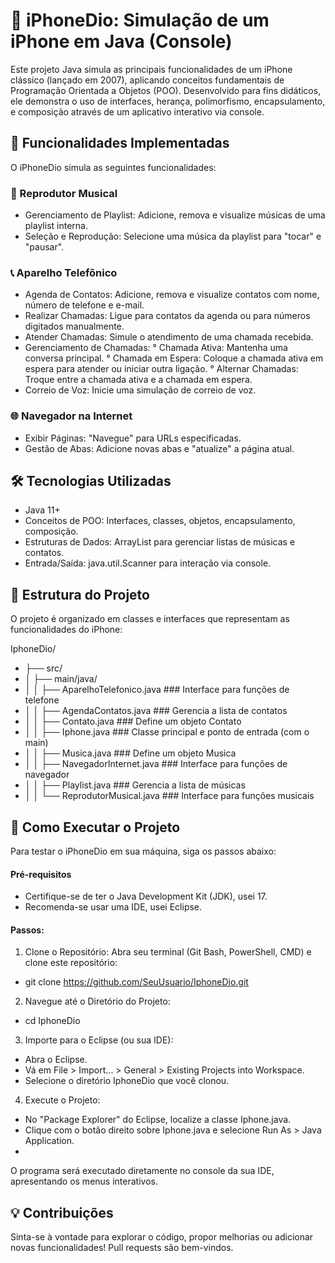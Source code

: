 # 📱 iPhoneDio: Simulação de um iPhone em Java (Console)
Este projeto Java simula as principais funcionalidades de um iPhone clássico (lançado em 2007), aplicando conceitos fundamentais de Programação Orientada a Objetos (POO).
Desenvolvido para fins didáticos, ele demonstra o uso de interfaces, herança, polimorfismo, encapsulamento, e composição através de um aplicativo interativo via console.

## 🌟 Funcionalidades Implementadas
O iPhoneDio simula as seguintes funcionalidades:

### 🎵 Reprodutor Musical
- Gerenciamento de Playlist: Adicione, remova e visualize músicas de uma playlist interna.
- Seleção e Reprodução: Selecione uma música da playlist para "tocar" e "pausar".

### 📞 Aparelho Telefônico
- Agenda de Contatos: Adicione, remova e visualize contatos com nome, número de telefone e e-mail.
- Realizar Chamadas: Ligue para contatos da agenda ou para números digitados manualmente.
- Atender Chamadas: Simule o atendimento de uma chamada recebida.
- Gerenciamento de Chamadas:
° Chamada Ativa: Mantenha uma conversa principal.
° Chamada em Espera: Coloque a chamada ativa em espera para atender ou iniciar outra ligação.
° Alternar Chamadas: Troque entre a chamada ativa e a chamada em espera.
- Correio de Voz: Inicie uma simulação de correio de voz.

### 🌐 Navegador na Internet
- Exibir Páginas: "Navegue" para URLs especificadas.
- Gestão de Abas: Adicione novas abas e "atualize" a página atual.

## 🛠️ Tecnologias Utilizadas
- Java 11+
- Conceitos de POO: Interfaces, classes, objetos, encapsulamento, composição.
- Estruturas de Dados: ArrayList para gerenciar listas de músicas e contatos.
- Entrada/Saída: java.util.Scanner para interação via console.

## 📄 Estrutura do Projeto
O projeto é organizado em classes e interfaces que representam as funcionalidades do iPhone:

IphoneDio/
- ├── src/
- │   ├── main/java/
- │   │   ├── AparelhoTelefonico.java        ### Interface para funções de telefone
- │   │   ├── AgendaContatos.java            ### Gerencia a lista de contatos
- │   │   ├── Contato.java                   ### Define um objeto Contato
- │   │   ├── Iphone.java                    ### Classe principal e ponto de entrada (com o main)
- │   │   ├── Musica.java                    ### Define um objeto Musica
- │   │   ├── NavegadorInternet.java         ### Interface para funções de navegador
- │   │   ├── Playlist.java                  ### Gerencia a lista de músicas
- │   │   └── ReprodutorMusical.java         ### Interface para funções musicais

## 🚀 Como Executar o Projeto
Para testar o iPhoneDio em sua máquina, siga os passos abaixo:

#### Pré-requisitos
- Certifique-se de ter o Java Development Kit (JDK), usei 17.
- Recomenda-se usar uma IDE, usei Eclipse.

#### Passos:
1) Clone o Repositório:
Abra seu terminal (Git Bash, PowerShell, CMD) e clone este repositório:
- git clone https://github.com/SeuUsuario/IphoneDio.git

2) Navegue até o Diretório do Projeto:
- cd IphoneDio
  
3) Importe para o Eclipse (ou sua IDE):
- Abra o Eclipse.
- Vá em File > Import... > General > Existing Projects into Workspace.
- Selecione o diretório IphoneDio que você clonou.

4) Execute o Projeto:
- No "Package Explorer" do Eclipse, localize a classe Iphone.java.
- Clique com o botão direito sobre Iphone.java e selecione Run As > Java Application.
- 
O programa será executado diretamente no console da sua IDE, apresentando os menus interativos.

## 💡 Contribuições
Sinta-se à vontade para explorar o código, propor melhorias ou adicionar novas funcionalidades! Pull requests são bem-vindos.
